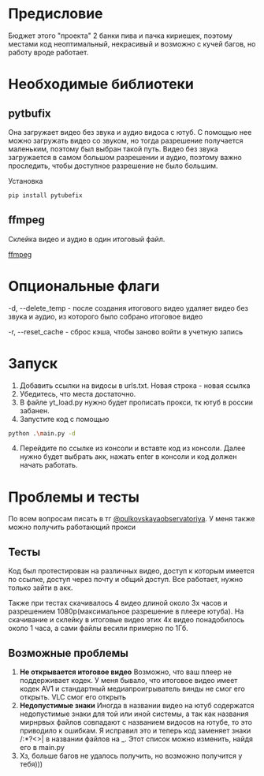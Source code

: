 # Предисловие
Бюджет этого "проекта" 2 банки пива и пачка кириешек, поэтому местами код неоптимальный, некрасивый и возможно с кучей багов, но работу вроде работает.

# Необходимые библиотеки
## pytbufix
Она загружает видео без звука и аудио видоса с ютуб.
С помощью нее можно загружать видео со звуком, но тогда разрешение получается маленьким, поэтому был выбран такой путь.
Видео без звука загружается в самом большом разрешении и аудио, поэтому важно проследить, чтобы доступное разрешение не было большим.

Установка
```bash
pip install pytubefix
```
## ffmpeg
Склейка видео и аудио в один итоговый файл. 

[ffmpeg](https://www.ffmpeg.org/)

# Опциональные флаги

-d, --delete_temp  -  после создания итогового видео удаляет видео без звука и аудио, из которого было собрано итоговое видео

-r, --reset_cache  -  сброс кэша, чтобы заново войти в учетную запись

# Запуск
1) Добавить ссылки на видосы в urls.txt. Новая строка - новая ссылка
2) Убедитесь, что места достаточно.
3) В файле yt_load.py нужно будет прописать прокси, тк ютуб в россии забанен. 
4)  Запустите код с помощью
```bash
python .\main.py -d
```
4) Перейдите по ссылке из консоли и вставте код из консоли. Далее нужно будет выбрать акк, нажать enter в консоли и код должен начать работать.

# Проблемы и тесты
По всем вопросам писать в тг [@pulkovskayaobservatoriya](https://t.me/pulkovskayaobservatoriya). У меня также можно получить работающий прокси
## Тесты 
Код был протестирован на различных видео, доступ к которым имеется по ссылке, доступ через почту и общий доступ. Все работает, нужно только зайти в акк.

Также при тестах скачивалось 4 видео длиной около 3х часов и разрешением 1080p(максимальное разрешение в плеере ютуба). На скачивание и склейку в итоговые видео этих 4х видео понадобилось около 1 часа, а сами файлы весили примерно по 1Гб.
## Возможные проблемы
1) **Не открывается итоговое видео**
Возможно, что ваш плеер не поддерживает кодек. У меня бывало, что итоговое видео имеет кодек AV1 и стандартный медиапроигрыватель винды не смог его открыть. VLC смог его открыть
2) **Недопустимые знаки**
Иногда в названии видео на ютуб содержатся недопустимые знаки для той или иной системы, а так как названия мирнрвых файлов совпадают с названием видосов на ютубе, то это приводило к ошибкам. Я исправил это и теперь код заменяет знаки /\:*?<>| в названии файлов на _. Этот список можно изменить, найдя его в main.py
3) Хз, больше багов не удалось получить, но возможно получится у тебя)))
